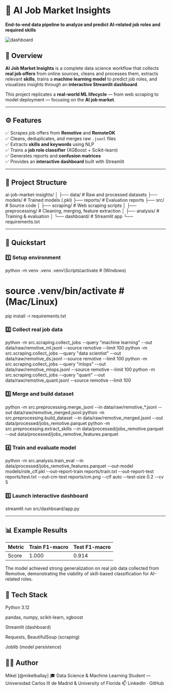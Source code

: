 # 🧠 AI Job Market Insights  
**End-to-end data pipeline to analyze and predict AI-related job roles and required skills**

![dashboard](docs/dashboard.png)

## 📘 Overview
**AI Job Market Insights** is a complete data science workflow that collects **real job offers** from online sources, cleans and processes them, extracts relevant **skills**, trains a **machine learning model** to predict job roles, and visualizes insights through an **interactive Streamlit dashboard**.

This project replicates a **real-world ML lifecycle** — from web scraping to model deployment — focusing on the **AI job market**.

---

## ⚙️ Features
✅ Scrapes job offers from **Remotive** and **RemoteOK**  
✅ Cleans, deduplicates, and merges raw `.jsonl` files  
✅ Extracts **skills and keywords** using NLP  
✅ Trains a **job role classifier** (XGBoost + Scikit-learn)  
✅ Generates reports and **confusion matrices**  
✅ Provides an **interactive dashboard** built with Streamlit  

---

## 📂 Project Structure
ai-job-market-insights/
│
├── data/ # Raw and processed datasets
├── models/ # Trained models (.pkl)
├── reports/ # Evaluation reports
├── src/ # Source code
│ ├── scraping/ # Web scraping scripts
│ ├── preprocessing/ # Cleaning, merging, feature extraction
│ ├── analysis/ # Training & evaluation
│ └── dashboard/ # Streamlit app
└── requirements.txt


---

## 🚀 Quickstart

### 1️⃣ Setup environment

python -m venv .venv
.venv\Scripts\activate        # (Windows)
# source .venv/bin/activate   # (Mac/Linux)
pip install -r requirements.txt
### 2️⃣ Collect real job data


python -m src.scraping.collect_jobs --query "machine learning" --out data/raw/remotive_ml.jsonl --source remotive --limit 100
python -m src.scraping.collect_jobs --query "data scientist" --out data/raw/remotive_ds.jsonl --source remotive --limit 100
python -m src.scraping.collect_jobs --query "mlops" --out data/raw/remotive_mlops.jsonl --source remotive --limit 100
python -m src.scraping.collect_jobs --query "quant" --out data/raw/remotive_quant.jsonl --source remotive --limit 100
### 3️⃣ Merge and build dataset


python -m src.preprocessing.merge_jsonl --in data/raw/remotive_*.jsonl --out data/raw/remotive_merged.jsonl
python -m src.preprocessing.build_dataset --in data/raw/remotive_merged.jsonl --out data/processed/jobs_remotive.parquet
python -m src.preprocessing.extract_skills --in data/processed/jobs_remotive.parquet --out data/processed/jobs_remotive_features.parquet
### 4️⃣ Train and evaluate model

python -m src.analysis.train_eval --in data/processed/jobs_remotive_features.parquet --out-model models/role_clf.pkl --out-report-train reports/train.txt --out-report-test reports/test.txt --out-cm-test reports/cm.png --clf auto --test-size 0.2 --cv 5
### 5️⃣ Launch interactive dashboard

streamlit run src/dashboard/app.py

---
## 📊 Example Results
| Metric | Train F1-macro | Test F1-macro |
| ------ | -------------- | ------------- |
| Score  | 1.000          | 0.914         |


The model achieved strong generalization on real job data collected from Remotive, demonstrating the viability of skill-based classification for AI-related roles.

## 🧰 Tech Stack
Python 3.12

pandas, numpy, scikit-learn, xgboost

Streamlit (dashboard)

Requests, BeautifulSoup (scraping)

Joblib (model persistence)

## 👨‍💻 Author
Mikel [@mikelballay]
🎓 Data Science & Machine Learning Student — Universidad Carlos III de Madrid & University of Florida
📫 LinkedIn · GitHub

